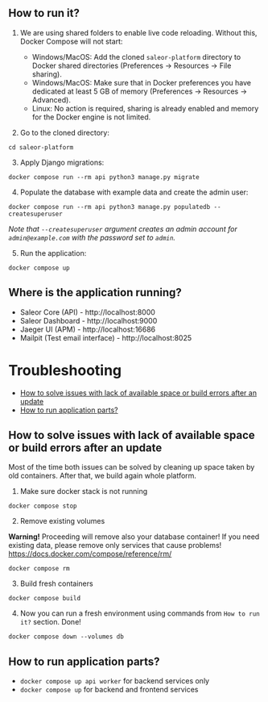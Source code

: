 ## How to run it?

1. We are using shared folders to enable live code reloading. Without this, Docker Compose will not start:

   - Windows/MacOS: Add the cloned `saleor-platform` directory to Docker shared directories (Preferences -> Resources -> File sharing).
   - Windows/MacOS: Make sure that in Docker preferences you have dedicated at least 5 GB of memory (Preferences -> Resources -> Advanced).
   - Linux: No action is required, sharing is already enabled and memory for the Docker engine is not limited.

2. Go to the cloned directory:

```shell
cd saleor-platform
```

3. Apply Django migrations:

```shell
docker compose run --rm api python3 manage.py migrate
```

4. Populate the database with example data and create the admin user:

```shell
docker compose run --rm api python3 manage.py populatedb --createsuperuser
```

_Note that `--createsuperuser` argument creates an admin account for `admin@example.com` with the password set to `admin`._

5. Run the application:

```shell
docker compose up
```

## Where is the application running?

- Saleor Core (API) - http://localhost:8000
- Saleor Dashboard - http://localhost:9000
- Jaeger UI (APM) - http://localhost:16686
- Mailpit (Test email interface) - http://localhost:8025

# Troubleshooting

- [How to solve issues with lack of available space or build errors after an update](#how-to-solve-issues-with-lack-of-available-space-or-build-errors-after-an-update)
- [How to run application parts?](#how-to-run-application-parts)

## How to solve issues with lack of available space or build errors after an update

Most of the time both issues can be solved by cleaning up space taken by old containers. After that, we build again whole platform.

1. Make sure docker stack is not running

```shell
docker compose stop
```

2. Remove existing volumes

**Warning!** Proceeding will remove also your database container! If you need existing data, please remove only services that cause problems! https://docs.docker.com/compose/reference/rm/

```shell
docker compose rm
```

3. Build fresh containers

```shell
docker compose build
```

4. Now you can run a fresh environment using commands from `How to run it?` section. Done!

```shell
docker compose down --volumes db
```

</p>
</details>
   
## How to run application parts?
  - `docker compose up api worker` for backend services only
  - `docker compose up` for backend and frontend services
